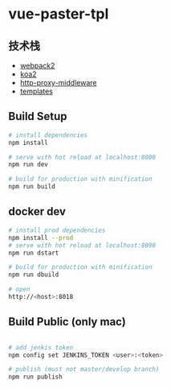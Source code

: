 vue-paster-tpl
==

## 技术栈

*   [webpack2](http://www.css88.com/doc/webpack2/)
*   [koa2](http://koajs.com/)
*   [http-proxy-middleware](https://github.com/chimurai/http-proxy-middleware)
*   [templates](https://github.com/vuejs/vue-cli#official-templates)


## Build Setup

``` bash
# install dependencies
npm install

# serve with hot reload at localhost:8080
npm run dev

# build for production with minification
npm run build
```

## docker dev

``` bash
# install prod dependencies
npm install --prod
# serve with hot reload at localhost:8090
npm run dstart

# build for production with minification
npm run dbuild

# open
http://<host>:8018
```

## Build Public (only mac)

```bash

# add jenkis token 
npm config set JENKINS_TOKEN <user>:<token>

# publish (must not master/develop branch)
npm run publish
```